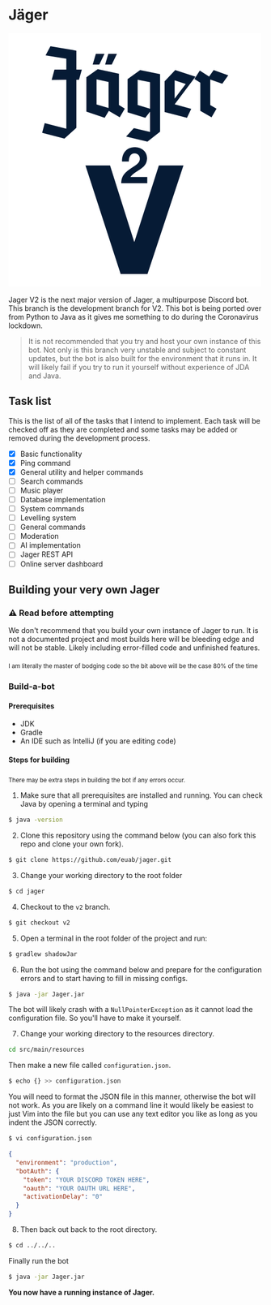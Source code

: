 # Jäger

![V2](v2.png)

Jager V2 is the next major version of Jager, a multipurpose Discord bot.
This branch is the development branch for V2.
This bot is being ported over from Python to Java as it gives me something to do during the Coronavirus lockdown.

> It is not recommended that you try and host your own instance of this bot. Not only is this branch very unstable and
> subject to constant updates, but the bot is also built for the environment that it runs in. It will likely fail if
> you try to run it yourself without experience of JDA and Java.

## Task list
This is the list of all of the tasks that I intend to implement. Each task will be checked off as they are completed and
some tasks may be added or removed during the development process.

- [x] Basic functionality
- [x] Ping command
- [x] General utility and helper commands
- [ ] Search commands
- [ ] Music player
- [ ] Database implementation
- [ ] System commands
- [ ] Levelling system
- [ ] General commands
- [ ] Moderation
- [ ] AI implementation
- [ ] Jager REST API
- [ ] Online server dashboard

## Building your very own Jager

### ⚠ Read before attempting
We don't recommend that you build your own instance of Jager to run. It is not a documented project and most builds
here will be bleeding edge and will not be stable. Likely including error-filled code and unfinished features.

<sub>
I am literally the master of bodging code so the bit above will be the case 80% of the time
</sub>

### Build-a-bot
#### Prerequisites
- JDK
- Gradle
- An IDE such as IntelliJ (if you are editing code)

#### Steps for building
<sub>
There may be extra steps in building the bot if any errors occur.
</sub>

1. Make sure that all prerequisites are installed and running. You can check Java by opening a terminal and typing
```bash
$ java -version
```

2. Clone this repository using the command below (you can also fork this repo and clone your own fork).
```bash
$ git clone https://github.com/euab/jager.git
```

3. Change your working directory to the root folder
```bash
$ cd jager
```

4. Checkout to the `v2` branch.
```bash
$ git checkout v2
```

5. Open a terminal in the root folder of the project and run:
```bash
$ gradlew shadowJar
```

6. Run the bot using the command below and prepare for the configuration errors and to start having to fill in missing
configs.
```bash
$ java -jar Jager.jar
```
The bot will likely crash with a `NullPointerException` as it cannot load the configuration file. So you'll have to make
it yourself.

7. Change your working directory to the resources directory.
```bash
cd src/main/resources
```
Then make a new file called `configuration.json`.
```bash
$ echo {} >> configuration.json
```

You will need to format the JSON file in this manner, otherwise the bot will not work. As you are likely on a command
line it would likely be easiest to just Vim into the file but you can use any text editor you like as long as you indent
the JSON correctly.

```bash
$ vi configuration.json
```

```json
{
  "environment": "production",
  "botAuth": {
    "token": "YOUR DISCORD TOKEN HERE",
    "oauth": "YOUR OAUTH URL HERE",
    "activationDelay": "0"
  }
}
```

8. Then back out back to the root directory.
```bash
$ cd ../../..
```

Finally run the bot

```bash
$ java -jar Jager.jar
```

**You now have a running instance of Jager.**

